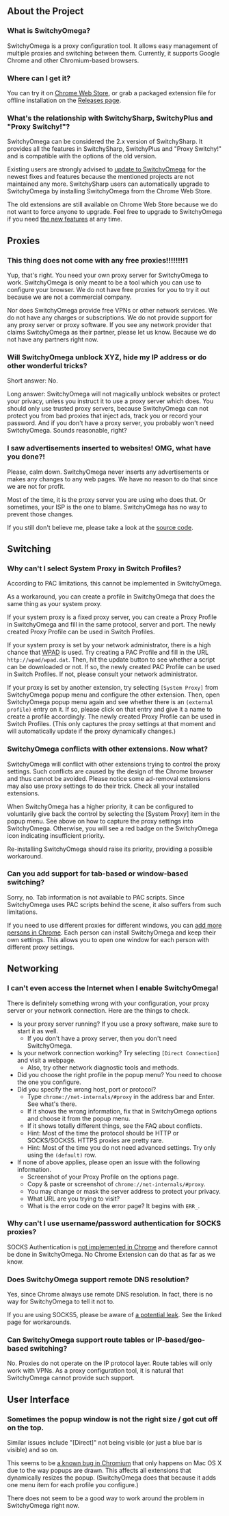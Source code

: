 About the Project
-----------------

### What is SwitchyOmega?

SwitchyOmega is a proxy configuration tool. It allows easy management of multiple proxies and switching between them. Currently, it supports Google Chrome and other Chromium-based browsers.

### Where can I get it?

You can try it on [Chrome Web Store](https://chrome.google.com/webstore/detail/padekgcemlokbadohgkifijomclgjgif),
or grab a packaged extension file for offline installation on the [Releases page](https://github.com/FelisCatus/SwitchyOmega/releases).

### What's the relationship with SwitchySharp, SwitchyPlus and "Proxy Switchy!"?

SwitchyOmega can be considered the 2.x version of SwitchySharp. It provides all the features in SwitchySharp, SwitchyPlus and "Proxy Switchy!" and is compatible with the options of the old version.

Existing users are strongly advised to [update to SwitchyOmega](https://github.com/FelisCatus/SwitchyOmega/wiki/What's-new-in-SwitchyOmega#how-to-upgrade) for the newest fixes and features because the mentioned projects are not maintained any more. SwitchySharp users can automatically upgrade to SwitchyOmega by installing SwitchyOmega from the Chrome Web Store.

The old extensions are still available on Chrome Web Store because we do not want to force anyone to upgrade. Feel free to upgrade to SwitchyOmega if you need [the new features](https://github.com/FelisCatus/SwitchyOmega/wiki/What's-new-in-SwitchyOmega) at any time.

Proxies
-------

### This thing does not come with any free proxies!!!!!!!!1

Yup, that's right. You need your own proxy server for SwitchyOmega to work. SwitchyOmega is only meant to be a tool which you can use to configure your browser. We do not have free proxies for you to try it out because we are not a commercial company.

Nor does SwitchyOmega provide free VPNs or other network services. We do not have any charges or subscriptions. We do not provide support for any proxy server or proxy software. If you see any network provider that claims SwitchyOmega as their partner, please let us know. Because we do not have any partners right now.

### Will SwitchyOmega unblock XYZ, hide my IP address or do other wonderful tricks?

Short answer: No.

Long answer: SwitchyOmega will not magically unblock websites or protect your privacy, unless you instruct it to use a proxy server which does. You should only use trusted proxy servers, because SwitchyOmega can not protect you from bad proxies that inject ads, track you or record your password. And if you don't have a proxy server, you probably won't need SwitchyOmega. Sounds reasonable, right?

### I saw advertisements inserted to websites! OMG, what have you done?!

Please, calm down. SwitchyOmega never inserts any advertisements or makes any changes to any web pages. We have no reason to do that since we are not for profit.

Most of the time, it is the proxy server you are using who does that. Or sometimes, your ISP is the one to blame. SwitchyOmega has no way to prevent those changes.

If you still don't believe me, please take a look at the [source code](https://github.com/FelisCatus/SwitchyOmega).

Switching
---------

### Why can't I select System Proxy in Switch Profiles?

According to PAC limitations, this cannot be implemented in SwitchyOmega.

As a workaround, you can create a profile in SwitchyOmega that does the same thing as your system proxy.

If your system proxy is a fixed proxy server, you can create a Proxy Profile in SwitchyOmega and fill in the same protocol, server and port. The newly created Proxy Profile can be used in Switch Profiles.

If your system proxy is set by your network administrator, there is a high chance that [WPAD](https://en.wikipedia.org/wiki/Web_Proxy_Auto-Discovery_Protocol) is used. Try creating a PAC Profile and fill in the URL `http://wpad/wpad.dat`. Then, hit the update button to see whether a script can be downloaded or not. If so, the newly created PAC Profile can be used in Switch Profiles. If not, please consult your network administrator.

If your proxy is set by another extension, try selecting `[System Proxy]` from SwitchyOmega popup menu and configure the other extension. Then, open SwitchyOmega popup menu again and see whether there is an `(external profile)` entry on it. If so, please click on that entry and give it a name to create a profile accordingly. The newly created Proxy Profile can be used in Switch Profiles. (This only captures the proxy settings at that moment and will automatically update if the proxy dynamically changes.)

### SwitchyOmega conflicts with other extensions. Now what?

SwitchyOmega will conflict with other extensions trying to control the proxy settings. Such conflicts are caused by the design of the Chrome browser and thus cannot be avoided. Please notice some ad-removal extensions may also use proxy settings to do their trick. Check all your installed extensions.

When SwitchyOmega has a higher priority, it can be configured to voluntarily give back the control by selecting the [System Proxy] item in the popup menu. See above on how to capture the proxy settings into SwitchyOmega. Otherwise, you will see a red badge on the SwitchyOmega icon indicating insufficient priority.

Re-installing SwitchyOmega should raise its priority, providing a possible workaround.

### Can you add support for tab-based or window-based switching?

Sorry, no. Tab information is not available to PAC scripts. Since SwitchyOmega uses PAC scripts behind the scene, it also suffers from such limitations.

If you need to use different proxies for different windows, you can [add more persons in Chrome](https://support.google.com/chrome/answer/2364824). Each person can install SwitchyOmega and keep their own settings. This allows you to open one window for each person with different proxy settings.

Networking
----------

### I can't even access the Internet when I enable SwitchyOmega!

There is definitely something wrong with your configuration, your proxy server or your network connection. Here are the things to check.

* Is your proxy server running? If you use a proxy software, make sure to start it as well.
  - If you don't have a proxy server, then you don't need SwitchyOmega.
* Is your network connection working? Try selecting `[Direct Connection]` and visit a webpage.
  - Also, try other network diagnostic tools and methods.
* Did you choose the right profile in the popup menu? You need to choose the one you configure.
* Did you specify the wrong host, port or protocol?
  - Type `chrome://net-internals/#proxy` in the address bar and Enter. See what's there.
  - If it shows the wrong information, fix that in SwitchyOmega options and choose it from the popup menu.
  - If it shows totally different things, see the FAQ about conflicts.
  - Hint: Most of the time the protocol should be HTTP or SOCKS/SOCKS5. HTTPS proxies are pretty rare.
  - Hint: Most of the time you do not need advanced settings. Try only using the `(default)` row.
* If none of above applies, please open an issue with the following information.
  - Screenshot of your Proxy Profile on the options page.
  - Copy & paste or screenshot of `chrome://net-internals/#proxy`.
  - You may change or mask the server address to protect your privacy.
  - What URL are you trying to visit?
  - What is the error code on the error page? It begins with `ERR_`.

### Why can't I use username/password authentication for SOCKS proxies?

SOCKS Authentication is [not implemented in Chrome](https://code.google.com/p/chromium/issues/detail?id=256785) and therefore cannot be done in SwitchyOmega. No Chrome Extension can do that as far as we know.

### Does SwitchyOmega support remote DNS resolution?

Yes, since Chrome always use remote DNS resolution. In fact, there is no way for SwitchyOmega to tell it not to.

If you are using SOCKS5, please be aware of [a potential leak](https://github.com/FelisCatus/SwitchyOmega/wiki/DNS-and-SOCKS-proxy#english). See the linked page for workarounds.

### Can SwitchyOmega support route tables or IP-based/geo-based switching?

No. Proxies do not operate on the IP protocol layer. Route tables will only work with VPNs. As a proxy configuration tool, it is natural that SwitchyOmega cannot provide such support.

User Interface
--------------

### Sometimes the popup window is not the right size / got cut off on the top.

Similar issues include "[Direct]" not being visible (or just a blue bar is visible) and so on.

This seems to be [a known bug in Chromium](https://bugs.chromium.org/p/chromium/issues/detail?id=457887) that only happens on Mac OS X due to the way popups are drawn. This affects all extensions that dynamically resizes the popup. (SwitchyOmega does that because it adds one menu item for each profile you configure.)

There does not seem to be a good way to work around the problem in SwitchyOmega right now.